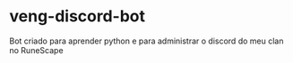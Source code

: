 # veng-discord-bot
Bot criado para aprender python e para administrar o discord do meu clan no RuneScape
